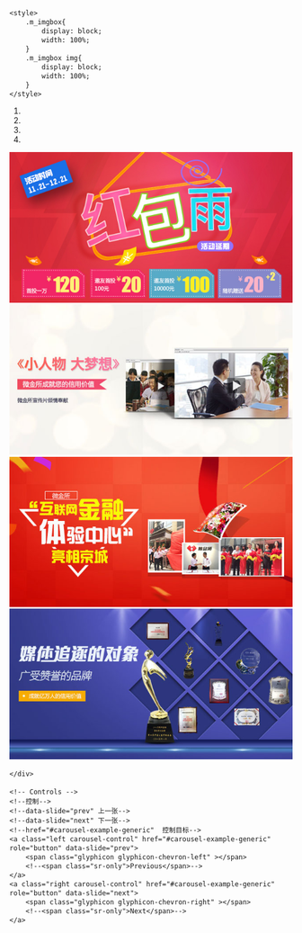 <!DOCTYPE html>
<html lang="zh-CN">
<head>
    <meta charset="utf-8">
    <meta http-equiv="X-UA-Compatible" content="IE=edge">
    <meta name="viewport" content="width=device-width, initial-scale=1 user-scalable=0">
    <title>Bootstrap 101 Template</title>
    <link href="../lib/bootstrap/css/bootstrap.css" rel="stylesheet">
    <!--[if lt IE 9]>
    <script src="../lib/html5shiv/html5shiv-printshiv.min.js"></script>
    <script src="../lib/respond/respond.min.js"></script>
    <![endif]-->

    <style>
        .m_imgbox{
            display: block;
            width: 100%;
        }
        .m_imgbox img{
            display: block;
            width: 100%;
        }
    </style>

</head>
<body>
<div id="carousel-example-generic" class="carousel slide" data-ride="carousel">
    <ol class="carousel-indicators">
        <li data-target="#carousel-example-generic" data-slide-to="0" class="active"></li>
        <li data-target="#carousel-example-generic" data-slide-to="1"></li>
        <li data-target="#carousel-example-generic" data-slide-to="2"></li>
        <li data-target="#carousel-example-generic" data-slide-to="3"></li>
    </ol>
    <div class="carousel-inner" role="listbox">
        <div class="item active">
            <a href="#" class="m_imgbox"><img src="../images/slide_01_640x340.jpg" alt=""></a>
        </div>
        <div class="item">
            <a href="#" class="m_imgbox"><img src="../images/slide_02_640x340.jpg" alt=""></a>
        </div>
        <div class="item">
            <a href="#" class="m_imgbox"><img src="../images/slide_03_640x340.jpg" alt=""></a>
        </div>
        <div class="item">
            <a href="#" class="m_imgbox"><img src="../images/slide_04_640x340.jpg" alt=""></a>
        </div>

    </div>

    <!-- Controls -->
    <!--控制-->
    <!--data-slide="prev" 上一张-->
    <!--data-slide="next" 下一张-->
    <!--href="#carousel-example-generic"  控制目标-->
    <a class="left carousel-control" href="#carousel-example-generic" role="button" data-slide="prev">
        <span class="glyphicon glyphicon-chevron-left" ></span>
        <!--<span class="sr-only">Previous</span>-->
    </a>
    <a class="right carousel-control" href="#carousel-example-generic" role="button" data-slide="next">
        <span class="glyphicon glyphicon-chevron-right" ></span>
        <!--<span class="sr-only">Next</span>-->
    </a>
</div>



<script src="../lib/jquery/jquery.min.js"></script>
<script src="../lib/bootstrap/js/bootstrap.min.js"></script>
</body>
</html>